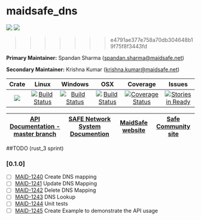 # maidsafe_dns

[![](https://img.shields.io/badge/Project%20SAFE-Approved-green.svg)](http://maidsafe.net/applications) [![](https://img.shields.io/badge/License-GPL3-green.svg)](https://github.com/maidsafe/maidsafe_dns/blob/master/COPYING)
>>>>>>> e4791ae377e758a70db304648b19f75f8f3443fd

**Primary Maintainer:**     Spandan Sharma (spandan.sharma@maidsafe.net)

**Secondary Maintainer:**   Krishna Kumar (krishna.kumar@maidsafe.net)

|Crate|Linux|Windows|OSX|Coverage|Issues|
|:------:|:-------:|:-------:|:-------:|:-------:|:-------:|
|[![](http://meritbadge.herokuapp.com/maidsafe_dns)](https://crates.io/crates/maidsafe_dns)|[![Build Status](https://travis-ci.org/maidsafe/maidsafe_dns.svg?branch=master)](https://travis-ci.org/maidsafe/maidsafe_dns)|[![Build Status](http://ci.maidsafe.net:8080/buildStatus/icon?job=maidsafe_dns_win64_status_badge)](http://ci.maidsafe.net:8080/job/maidsafe_dns_win64_status_badge/)|[![Build Status](http://ci.maidsafe.net:8080/buildStatus/icon?job=maidsafe_dns_osx_status_badge)](http://ci.maidsafe.net:8080/job/maidsafe_dns_osx_status_badge/)|[![Coverage Status](https://coveralls.io/repos/maidsafe/maidsafe_dns/badge.svg)](https://coveralls.io/r/maidsafe/maidsafe_dns)|[![Stories in Ready](https://badge.waffle.io/maidsafe/maidsafe_dns.png?label=ready&title=Ready)](https://waffle.io/maidsafe/maidsafe_dns)

| [API Documentation - master branch](http://maidsafe.net/maidsafe_dns/master/) | [SAFE Network System Documention](http://systemdocs.maidsafe.net) | [MaidSafe website](http://maidsafe.net) | [Safe Community site](https://forum.safenetwork.io) |
|:------:|:-------:|:-------:|:-------:|

##TODO (rust_3 sprint)
### [0.1.0]
- [ ] [MAID-1240](https://maidsafe.atlassian.net/browse/MAID-1240) Create DNS mapping
- [ ] [MAID-1241](https://maidsafe.atlassian.net/browse/MAID-1241) Update DNS Mapping
- [ ] [MAID-1242](https://maidsafe.atlassian.net/browse/MAID-1242) Delete DNS Mapping
- [ ] [MAID-1243](https://maidsafe.atlassian.net/browse/MAID-1243) DNS Lookup
- [ ] [MAID-1244](https://maidsafe.atlassian.net/browse/MAID-1244) Unit tests
- [ ] [MAID-1245](https://maidsafe.atlassian.net/browse/MAID-1245) Create Example to demonstrate the API usage
